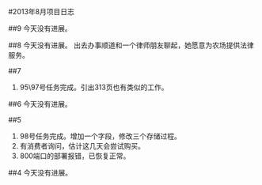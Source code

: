 #2013年8月项目日志

##9
今天没有进展。

##8
今天没有进展。
出去办事顺道和一个律师朋友聊起，她愿意为农场提供法律服务。

##7
1. 95\97号任务完成。引出313页也有类似的工作。

##6
今天没有进展。

##5
1. 98号任务完成。增加一个字段，修改三个存储过程。
2. 有消费者询问，估计这几天会尝试购买。
3. 800端口的部署报错，已恢复正常。

##4
今天没有进展。